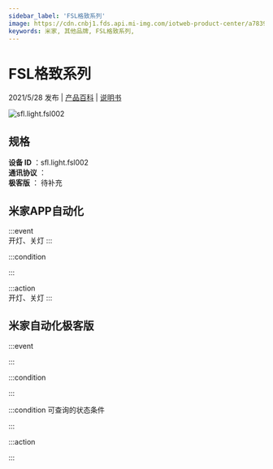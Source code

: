 ```yaml
---
sidebar_label: 'FSL格致系列'
image: https://cdn.cnbj1.fds.api.mi-img.com/iotweb-product-center/a783938c988e20d4cfbf44570af714f3_未标题-1.png?GalaxyAccessKeyId=AKVGLQWBOVIRQ3XLEW&Expires=9223372036854775807&Signature=C9R8Epiwzmy7JUQJkLa9H7X6w/s=
keywords: 米家, 其他品牌, FSL格致系列, 
---
```

# FSL格致系列

2021/5/28 发布 | [产品百科](https://home.mi.com/webapp/content/baike/product/index.html?model=sfl.light.fsl002/) | [说明书](https://home.mi.com/views/introduction.html?model=sfl.light.fsl002&region=cn)

![sfl.light.fsl002](https://cdn.cnbj1.fds.api.mi-img.com/iotweb-product-center/a783938c988e20d4cfbf44570af714f3_未标题-1.png?GalaxyAccessKeyId=AKVGLQWBOVIRQ3XLEW&Expires=9223372036854775807&Signature=C9R8Epiwzmy7JUQJkLa9H7X6w/s=)

## 规格  
> 
**设备 ID** ：sfl.light.fsl002  
**通讯协议** ：  
**极客版**  ： 待补充 


## 米家APP自动化  

:::event  
开灯、关灯
:::

:::condition  

:::

:::action   
开灯、关灯
:::

## 米家自动化极客版  

:::event  

:::

:::condition  

:::

:::condition 可查询的状态条件  

:::

:::action  

:::

        
